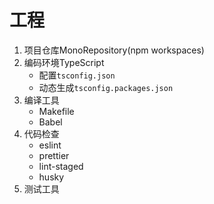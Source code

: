 # 工程



1. 项目仓库MonoRepository(npm workspaces)
2. 编码环境TypeScript
   - 配置`tsconfig.json`
   - 动态生成`tsconfig.packages.json`
3. 编译工具
   - Makefile
   - Babel
4. 代码检查
   - eslint
   - prettier
   - lint-staged
   - husky
5. 测试工具
